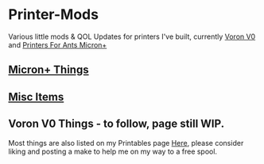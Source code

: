 # Printer-Mods
Various little mods & QOL Updates for printers I've built, currently [Voron V0](https://vorondesign.com/voron0.2) and [Printers For Ants Micron+](https://github.com/PrintersForAnts/Micron)

## [Micron+ Things](https://github.com/Jadecky/Printer-Mods/tree/main/Micron%2B)

## [Misc Items](https://github.com/Jadecky/Printer_Mods/tree/main/Misc%20Items)

## Voron V0 Things - to follow, page still WIP.


Most things are also listed on my Printables page [Here](https://www.printables.com/@Jadecky3D/models), please consider liking and posting a make to help me on my way to a free spool.
